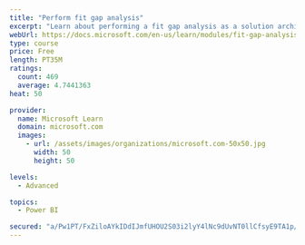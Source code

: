 ```yaml
---
title: "Perform fit gap analysis"
excerpt: "Learn about performing a fit gap analysis as a solution architect for Dynamics 365 and Microsoft Power Platform."
webUrl: https://docs.microsoft.com/en-us/learn/modules/fit-gap-analysis/
type: course
price: Free
length: PT35M
ratings:
  count: 469
  average: 4.7441363
heat: 50

provider:
  name: Microsoft Learn
  domain: microsoft.com
  images:
    - url: /assets/images/organizations/microsoft.com-50x50.jpg
      width: 50
      height: 50

levels:
  - Advanced

topics:
  - Power BI

secured: "a/Pw1PT/FxZiloAYkIDdIJmfUHOU2S03i2lyY4lNc9dUvNT0llCfsyE9TA1p/Hv3i/g26TQCihl3isLWd590nN2K8PwZsODaJifaXy3ccHRNx6YPxFMMBwLvLOpsMXIEZQnYs1Aw3BrZJvUXV5rVRX4wjT1BnxGYs9hq/es2wQSEBQg+9mywvNR01mXSm1gKd50PqDMOSbmDMK2QdPp8SgpYVsy+nnVI0n4BVnoSfh55vymh5Z9AFt+fO0wf5scBdXKBj3kSLqwf3GI7e/mo+1Tx8Xx2Y+cwfGgf8oSHtwg+NBCGjLnVhArV+fhvfIK7RO/neyhKMsIod9ZaIgN2fuKNhXM3rv1p5Gd3EBkjOxv/uOaBxd0eekAwfI+e7fP+wyhMW3d72UOdPDWUPn5CRDAdOq8OHiHYVBS8W27QSLc=;bmQLlaM09jbme7KQdPVNCQ=="
---
```


